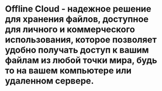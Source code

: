# Offline Cloud - надежное решение для хранения файлов, доступное для личного и коммерческого использования, которое позволяет удобно получать доступ к вашим файлам из любой точки мира, будь то на вашем компьютере или удаленном сервере.